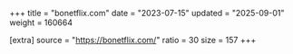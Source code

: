 +++
title = "bonetflix.com"
date = "2023-07-15"
updated = "2025-09-01"
weight = 160664

[extra]
source = "https://bonetflix.com/"
ratio = 30
size = 157
+++
